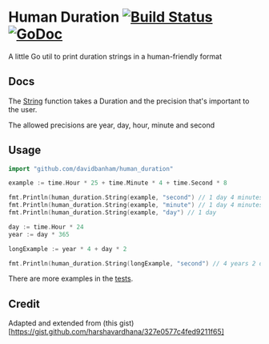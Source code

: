 # Human Duration [![Build Status](https://travis-ci.org/davidbanham/human_duration.svg?branch=master)](https://travis-ci.org/davidbanham/human_duration) [![GoDoc](https://godoc.org/github.com/davidbanham/human_duration?status.svg)](https://godoc.org/github.com/davidbanham/human_duration)
A little Go util to print duration strings in a human-friendly format

## Docs

The [String](https://godoc.org/github.com/davidbanham/human_duration#String) function takes a Duration and the precision that's important to the user.

The allowed precisions are year, day, hour, minute and second

## Usage

```go
import "github.com/davidbanham/human_duration"

example := time.Hour * 25 + time.Minute * 4 + time.Second * 8

fmt.Println(human_duration.String(example, "second") // 1 day 4 minutes 8 seconds
fmt.Println(human_duration.String(example, "minute") // 1 day 4 minutes
fmt.Println(human_duration.String(example, "day") // 1 day

day := time.Hour * 24
year := day * 365

longExample := year * 4 + day * 2

fmt.Println(human_duration.String(longExample, "second") // 4 years 2 days
```

There are more examples in the [tests](https://github.com/davidbanham/human_duration/blob/master/main_test.go).

## Credit

Adapted and extended from (this gist)[https://gist.github.com/harshavardhana/327e0577c4fed9211f65]
